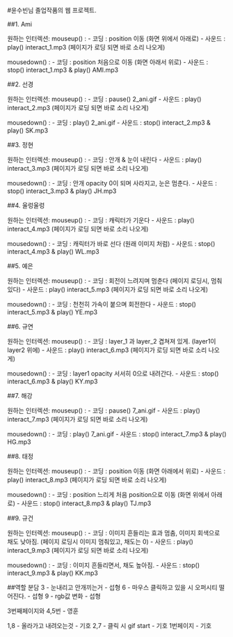#윤수빈님 졸업작품의 웹 프로젝트.

##1. Ami

원하는 인터렉션:
mouseup() :
	- 코딩 : position 이동 (화면 위에서 아래로)
	- 사운드 : play() interact_1.mp3 (페이지가 로딩 되면 바로 소리 나오게)

mousedown() :
	- 코딩 : position 처음으로 이동 (화면 아래서 위로)
	- 사운드 : stop() interact_1.mp3 & play() AMI.mp3
 

##2. 선경

원하는 인터렉션:
mouseup() : 
	- 코딩 : pause() 2_ani.gif
	-  사운드 : play() interact_2.mp3 (페이지가 로딩 되면 바로 소리 나오게)

mousedown() : 
	- 코딩 : play() 2_ani.gif
	- 사운드 : stop() interact_2.mp3 & play() SK.mp3



##3. 정현

원하는 인터렉션:
mouseup() : 
	- 코딩 : 안개 & 눈이 내린다
	-  사운드 : play() interact_3.mp3 (페이지가 로딩 되면 바로 소리 나오게)

mousedown() : 
	- 코딩 : 안개 opacity 0이 되며 사라지고, 눈은 멈춘다.
	- 사운드 : stop() interact_3.mp3 & play() JH.mp3

##4. 울렁울렁

원하는 인터렉션:
mouseup() :
	- 코딩 : 캐릭터가 기운다
	- 사운드 : play() interact_4.mp3 (페이지가 로딩 되면 바로 소리 나오게)

mousedown() :
	- 코딩 : 캐릭터가 바로 선다 (원래 이미지 처럼)
	- 사운드 : stop() interact_4.mp3 & play() WL.mp3

##5. 예은

원하는 인터렉션:
mouseup() :
	- 코딩 : 회전이 느려지며 멈춘다 (페이지 로딩시, 멈춰있다)
	- 사운드 : play() interact_5.mp3 (페이지가 로딩 되면 바로 소리 나오게)

mousedown() :
	- 코딩 : 천천히 가속이 붙으며 회전한다
	- 사운드 : stop() interact_5.mp3 & play() YE.mp3



##6. 규연

원하는 인터렉션:
mouseup() :
	- 코딩 : layer_1 과 layer_2 겹쳐져 있게. (layer1이 layer2 위에)
	- 사운드 : play() interact_6.mp3 (페이지가 로딩 되면 바로 소리 나오게)

mousedown() :
	- 코딩 : layer1 opacity 서서히 0으로 내려간다.
	- 사운드 : stop() interact_6.mp3 & play() KY.mp3


##7. 해강

원하는 인터렉션:
mouseup() : 
	- 코딩 : pause() 7_ani.gif
	-  사운드 : play() interact_7.mp3 (페이지가 로딩 되면 바로 소리 나오게)

mousedown() : 
	- 코딩 : play() 7_ani.gif
	- 사운드 : stop() interact_7.mp3 & play() HG.mp3

##8. 태정

원하는 인터렉션:
mouseup() : 
	- 코딩 : position 이동 (화면 아래에서 위로)
	-  사운드 : play() interact_8.mp3 (페이지가 로딩 되면 바로 소리 나오게)

mousedown() : 
	- 코딩 : position 느리게 처음 position으로 이동 (화면 위에서 아래로)
	- 사운드 : stop() interact_8.mp3 & play() TJ.mp3

##9. 규건

원하는 인터렉션:
mouseup() : 
	- 코딩 : 이미지 흔들리는 효과 멈춤, 이미지 회색으로 채도 낮아짐. (페이지 로딩시 이미지 멈춰있고, 채도는 0)
	-  사운드 : play() interact_9.mp3 (페이지가 로딩 되면 바로 소리 나오게)

mousedown() : 
	- 코딩 : 이미지 흔들리면서, 채도 높아짐.
	- 사운드 : stop() interact_9.mp3 & play() KK.mp3



##역할 분담
3 - 눈내리고 안개끼는거 - 섭형
6 - 마우스 클릭하고 있을 시 오퍼시티 떨어진다. - 섭형
9 - rgb값 변화 - 섭형

3번째페이지와 4,5번 - 영훈


1,8 - 올라가고 내려오는것 - 기호
2,7 - 클릭 시 gif start - 기호
1번페이지  - 기호
